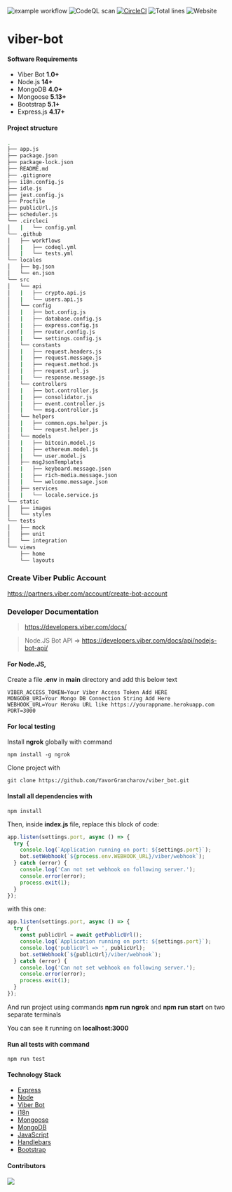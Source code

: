 ![example workflow](https://github.com/YavorGrancharov/viber_bot/actions/workflows/tests.yml/badge.svg)
![CodeQL scan](https://github.com/YavorGrancharov/viber_bot/actions/workflows/codeql.yml/badge.svg)
[![CircleCI](https://circleci.com/gh/YavorGrancharov/viber_bot/tree/main.svg?style=svg)](https://circleci.com/gh/YavorGrancharov/viber_bot/tree/main)
![Total lines](https://sloc.xyz/github/YavorGrancharov/viber_bot)
![Website](https://img.shields.io/website?down_color=red&down_message=down&up_color=green&up_message=up&url=https%3A%2F%2Fvbr-bot.herokuapp.com%2F)

# viber-bot

#### Software Requirements

-   Viber Bot **1.0+**
-   Node.js **14+**
-   MongoDB **4.0+**
-   Mongoose **5.13+**
-   Bootstrap **5.1+**
-   Express.js **4.17+**

#### Project  structure
```sh
.
├── app.js
├── package.json
├── package-lock.json
├── README.md
├── .gitignore
├── i18n.config.js
├── idle.js
├── jest.config.js
├── Procfile
├── publicUrl.js
├── scheduler.js
└── .circleci
│   |   └── config.yml
└── .github
│   ├── workflows
│   |   ├── codeql.yml
│   |   └── tests.yml
└── locales
│   ├── bg.json
│   └── en.json
└── src
│   └── api
│   |   ├── crypto.api.js
│   |   └── users.api.js
│   └── config
│   |   ├── bot.config.js
│   |   ├── database.config.js
│   |   ├── express.config.js
│   |   ├── router.config.js
│   |   └── settings.config.js
│   └── constants
│   |   ├── request.headers.js
│   |   ├── request.message.js
│   |   ├── request.method.js
│   |   ├── request.url.js
│   |   └── response.message.js
│   └── controllers
│   |   ├── bot.controller.js
│   |   ├── consolidator.js
│   |   ├── event.controller.js
│   |   └── msg.controller.js
│   └── helpers
│   |   ├── common.ops.helper.js
│   |   └── request.helper.js
│   └── models
│   |   ├── bitcoin.model.js
│   |   ├── ethereum.model.js
│   |   └── user.model.js
│   ├── msgJsonTemplates
│   |   ├── keyboard.message.json
│   |   ├── rich-media.message.json
│   |   └── welcome.message.json
│   ├── services
│   |   └── locale.service.js
└── static
│   ├── images
│   └── styles
└── tests
│   ├── mock
│   ├── unit
│   └── integration
└── views
    ├── home
    └── layouts
```

### Create Viber Public Account
https://partners.viber.com/account/create-bot-account

### Developer Documentation
> https://developers.viber.com/docs/

> Node.JS Bot API =>
https://developers.viber.com/docs/api/nodejs-bot-api/

#### For Node.JS,

Create a file **.env** in **main** directory and add this below text
```
VIBER_ACCESS_TOKEN=Your Viber Access Token Add HERE
MONGODB_URI=Your Mongo DB Connection String Add Here
WEBHOOK_URL=Your Heroku URL like https://yourappname.herokuapp.com
PORT=3000
```

#### For local testing

Install **ngrok** globally with command

```
npm install -g ngrok
```

Clone project with
```
git clone https://github.com/YavorGrancharov/viber_bot.git
```

#### Install all dependencies with 

```
npm install
```

Then, inside **index.js** file, replace this block of code:
```js
app.listen(settings.port, async () => {
  try {
    console.log(`Application running on port: ${settings.port}`);
    bot.setWebhook(`${process.env.WEBHOOK_URL}/viber/webhook`);
  } catch (error) {
    console.log('Can not set webhook on following server.');
    console.error(error);
    process.exit(1);
  }
});
```
with this one:
```js
app.listen(settings.port, async () => {
  try {
    const publicUrl = await getPublicUrl();
    console.log(`Application running on port: ${settings.port}`);
    console.log('publicUrl => ', publicUrl);
    bot.setWebhook(`${publicUrl}/viber/webhook`);
  } catch (error) {
    console.log('Can not set webhook on following server.');
    console.error(error);
    process.exit(1);
  }
});
```
And run project using commands **npm run ngrok** and **npm run start** on two separate terminals

You can see it running on **localhost:3000**

#### Run all tests with command

```
npm run test
```

#### Technology Stack

-   [Express](https://expressjs.com/)
-   [Node](https://nodejs.org)
-   [Viber Bot](https://developers.viber.com/docs/api/nodejs-bot-api/)
-   [i18n](https://github.com/mashpie/i18n-node)
-   [Mongoose](https://mongoosejs.com/)
-   [MongoDB](https://www.mongodb.com/)
-   [JavaScript](https://developer.mozilla.org/en-US/docs/Web/JavaScript)
-   [Handlebars](https://handlebarsjs.com/)
-   [Bootstrap](https://getbootstrap.com/)

#### Contributors
<a href="https://github.com/YavorGrancharov/viber_bot/graphs/contributors">
<img src="https://contrib.rocks/image?repo=YavorGrancharov/viber_bot"/>
</a>
